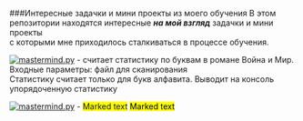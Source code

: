 ###Интересные задачки и мини проекты из моего обучения
В этом репозитории находятся интересные ___на мой взгляд___ задачки и мини проекты <br/>
с которыми мне приходилось сталкиваться в процессе обучения.

[![mastermind.py](https://img.shields.io/static/v1?label=char_stat&message=.py&color=blueviolet)](book%20parser/char_stat.py) - считает статистику по буквам в романе Война и Мир. <br/>
Входные параметры: файл для сканирования <br/>
Статистику считает только для букв алфавита. Выводит на консоль упорядоченную статистику


[![mastermind.py](https://img.shields.io/static/v1?label=mastermind&message=.py&color=blueviolet)](bulls%20and%20cows%20game/mastermind.py) -
<span style="background-color: #FFFF00">Marked text</span>
<mark>Marked text</mark>